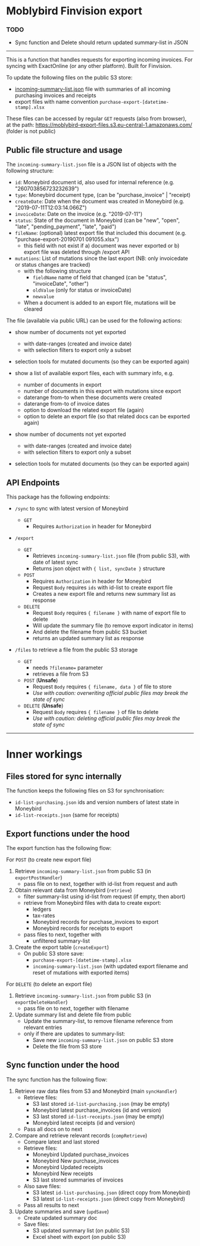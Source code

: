 # Moblybird Finvision export

### TODO
* Sync function and Delete should return updated summary-list in JSON

---

This is a function that handles requests for exporting incoming invoices.
For syncing with ExactOnline (or any other platform).
Built for Finvision.

To update the following files on the public S3 store:

* [incoming-summary-list.json](https://moblybird-export-files.s3.eu-central-1.amazonaws.com/incoming-summary-list.json) file with summaries of all incoming purchasing invoices and receipts
* export files with name convention `purchase-export-[datetime-stamp].xlsx` 

These files can be accessed by regular `GET` requests (also from browser),  
at the path: https://moblybird-export-files.s3.eu-central-1.amazonaws.com/ (folder is not public)

## Public file structure and usage
The `incoming-summary-list.json` file is a JSON list of objects with the following structure:

* `id`: Moneybird document id, also used for internal reference (e.g. "260703856723232639")
* `type`: Moneybird document type, (can be "purchase_invoice" | "receipt)
* `createDate`: Date when the document was created in Moneybird (e.g. "2019-07-11T12:03:14.066Z")
* `invoiceDate`: Date on the invoice (e.g. "2019-07-11")
* `status`: State of the document in Moneybird (can be "new", "open", "late", "pending_payment", "late", "paid")
* `fileName`: (optional) latest export file that included this document (e.g. "purchase-export-20190701 091055.xlsx")
    * this field with not exist if a) document was never exported or b) export file was deleted through /export API
* `mutations`: List of mutations since the last export (NB: only invoicedate or status changes are tracked)
    * with the following structure
        * `fieldName` name of field that changed (can be "status", "invoiceDate", "other")
        * `oldValue` (only for status or invoiceDate)
        * `newvalue`
    * When a document is added to an export file, mutations will be cleared

The file (available via public URL) can be used for the following actions:

* show number of documents not yet exported
    * with date-ranges (created and invoice date)
    * with selection filters to export only a subset
* selection tools for mutated documents (so they can be exported again)

* show a list of available export files, each with summary info, e.g.
    * number of documents in export
    * number of documents in this export with mutations since export
    * daterange from-to when these documents were created
    * daterange from-to of invoice dates
    * option to download the related export file (again)
    * option to delete an export file (so that related docs can be exported again)
* show number of documents not yet exported
    * with date-ranges (created and invoice date)
    * with selection filters to export only a subset
* selection tools for mutated documents (so they can be exported again)


## API Endpoints
This package has the following endpoints:

* `/sync` to sync with latest version of Moneybird
    * `GET`
        * Requires `Authorization` in header for Moneybird 
* `/export`
    * `GET`
        * Retrieves `incoming-summary-list.json` file (from public S3), with date of latest sync
        * Returns json object with `{ list, syncDate }` structure
    * `POST`
        * Requires `Authorization` in header for Moneybird 
        * Request `Body` requires `ids` with id-list to create export file
        * Creates a new export file and returns new summary list as response
    * `DELETE`
        * Request `Body` requires `{ filename }` with name of export file to delete
        * Will update the summary file (to remove export indicator in items)
        * And delete the filename from public S3 bucket
        * returns an updated summary list as response

* `/files` to retrieve a file from the public S3 storage
    * `GET`
        * needs `?filename=` parameter
        * retrieves a file from S3
    * `POST` (**Unsafe**)
        * Request `Body` requires `{ filename, data }` of file to store
        * *Use with caution: overwriting official public files may break the state of sync*
    * `DELETE` (**Unsafe**)
        * Request `Body` requires `{ filename }` of file to delete
        * *Use with caution: deleting official public files may break the state of sync*



---

# Inner workings
## Files stored for sync internally
The function keeps the following files on S3 for synchronisation:

* `id-list-purchasing.json` ids and version numbers of latest state in Moneybird
* `id-list-receipts.json` (same for receipts)

## Export functions under the hood
The export function has the following flow:

For `POST` (to create new export file)
1. Retrieve `incoming-summary-list.json` from public S3 (in `exportPostHandler`)
    * pass file on to next, together with id-list from request and auth
2. Obtain relevant data from Moneybird (`retrieve`)
    * filter summary-list using id-list from request (if empty, then abort)
    * retrieve from Moneybird files with data to create export:
        * ledgers
        * tax-rates
        * Moneybird records for purchase_invoices to export
        * Moneybird records for receipts to export
    * pass files to next, together with
        * unfiltered summary-list
3. Create the export table (`createExport`)
    * On public S3 store save:
        * `purchase-export-[datetime-stamp].xlsx`
        * `incoming-summary-list.json` (with updated export filename and reset of mutations with exported items)

For `DELETE` (to delete an export file)
1. Retrieve `incoming-summary-list.json` from public S3 (in `exportDeleteHandler`)
    * pass file on to next, together with filename
2. Update summary list and delete file from public
    * Update the summary-list, to remove filename reference from relevant entries
    * only if there are updates to summary-list:
        * Save new `incoming-summary-list.json` on public S3 store
        * Delete the file from S3 store

## Sync function under the hood
The sync function has the following flow:

1. Retrieve raw data files from S3 and Moneybird (main `syncHandler`)
    * Retrieve files:
        * S3 last stored `id-list-purchasing.json` (may be empty)
        * Moneybird latest purchase_invoices (id and version)
        * S3 last stored `id-list-receipts.json` (may be empty)
        * Moneybird latest receipts (id and version)
    * Pass all docs on to next
2. Compare and retrieve relevant records (`compRetrieve`)
    * Compare latest and last stored
    * Retrieve files:
        * Moneybird Updated purchase_invoices
        * Moneybird New purchase_invoices
        * Moneybird Updated receipts
        * Moneybird New receipts
        * S3 last stored summaries of invoices
    * Also save files:
        * S3 latest `id-list-purchasing.json` (direct copy from Moneybird)
        * S3 latest `id-list-receipts.json` (direct copy from Moneybird)
    * Pass all results to next
3. Update summaries and save (`updSave`)
    * Create updated summary doc
    * Save files:
        * S3 updated summary list (on public S3)
        * Excel sheet with export (on public S3)
